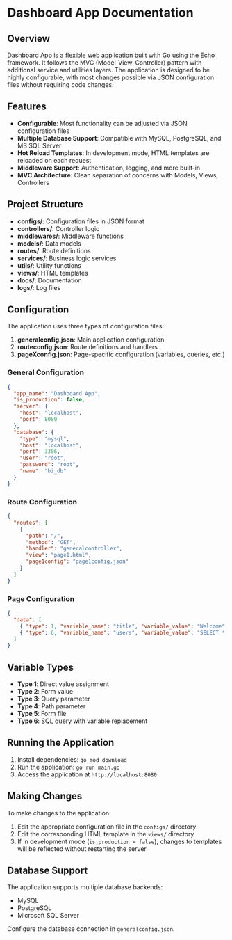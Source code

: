 # Dashboard App Documentation

## Overview

Dashboard App is a flexible web application built with Go using the Echo framework. It follows the MVC (Model-View-Controller) pattern with additional service and utilities layers. The application is designed to be highly configurable, with most changes possible via JSON configuration files without requiring code changes.

## Features

- **Configurable**: Most functionality can be adjusted via JSON configuration files
- **Multiple Database Support**: Compatible with MySQL, PostgreSQL, and MS SQL Server
- **Hot Reload Templates**: In development mode, HTML templates are reloaded on each request
- **Middleware Support**: Authentication, logging, and more built-in
- **MVC Architecture**: Clean separation of concerns with Models, Views, Controllers

## Project Structure

- **configs/**: Configuration files in JSON format
- **controllers/**: Controller logic
- **middlewares/**: Middleware functions
- **models/**: Data models
- **routes/**: Route definitions
- **services/**: Business logic services
- **utils/**: Utility functions
- **views/**: HTML templates
- **docs/**: Documentation
- **logs/**: Log files

## Configuration

The application uses three types of configuration files:

1. **generalconfig.json**: Main application configuration
2. **routeconfig.json**: Route definitions and handlers
3. **pageXconfig.json**: Page-specific configuration (variables, queries, etc.)

### General Configuration

```json
{
  "app_name": "Dashboard App",
  "is_production": false,
  "server": {
    "host": "localhost",
    "port": 8080
  },
  "database": {
    "type": "mysql",
    "host": "localhost",
    "port": 3306,
    "user": "root",
    "password": "root",
    "name": "bi_db"
  }
}
```

### Route Configuration

```json
{
  "routes": [
    {
      "path": "/",
      "method": "GET",
      "handler": "generalcontroller",
      "view": "page1.html",
      "page1config": "page1config.json"
    }
  ]
}
```

### Page Configuration

```json
{
  "data": [
    { "type": 1, "variable_name": "title", "variable_value": "Welcome" },
    { "type": 6, "variable_name": "users", "variable_value": "SELECT * FROM users LIMIT 10" }
  ]
}
```

## Variable Types

- **Type 1**: Direct value assignment
- **Type 2**: Form value
- **Type 3**: Query parameter
- **Type 4**: Path parameter
- **Type 5**: Form file
- **Type 6**: SQL query with variable replacement

## Running the Application

1. Install dependencies: `go mod download`
2. Run the application: `go run main.go`
3. Access the application at `http://localhost:8080`

## Making Changes

To make changes to the application:

1. Edit the appropriate configuration file in the `configs/` directory
2. Edit the corresponding HTML template in the `views/` directory
3. If in development mode (`is_production = false`), changes to templates will be reflected without restarting the server

## Database Support

The application supports multiple database backends:

- MySQL
- PostgreSQL
- Microsoft SQL Server

Configure the database connection in `generalconfig.json`.
